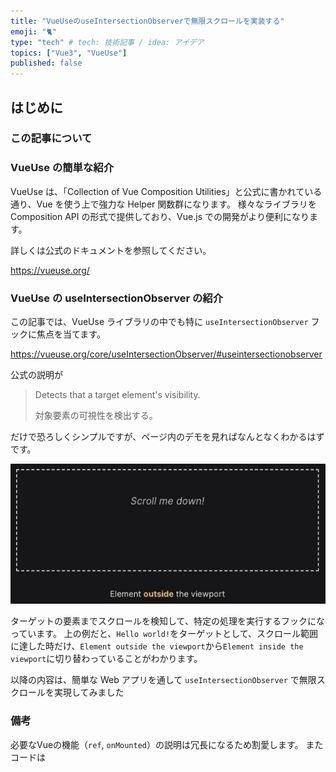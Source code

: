 ```yaml
---
title: "VueUseのuseIntersectionObserverで無限スクロールを実装する"
emoji: "🐈"
type: "tech" # tech: 技術記事 / idea: アイデア
topics: ["Vue3", "VueUse"]
published: false
---
```


## はじめに

### この記事について

### VueUse の簡単な紹介

VueUse は、「Collection of Vue Composition Utilities」と公式に書かれている通り、Vue を使う上で強力な Helper 関数群になります。
様々なライブラリを Composition API の形式で提供しており、Vue.js での開発がより便利になります。

詳しくは公式のドキュメントを参照してください。

https://vueuse.org/

### VueUse の useIntersectionObserver の紹介

この記事では、VueUse ライブラリの中でも特に `useIntersectionObserver` フックに焦点を当てます。

https://vueuse.org/core/useIntersectionObserver/#useintersectionobserver

公式の説明が

> Detects that a target element's visibility.
>
> 対象要素の可視性を検出する。

だけで恐ろしくシンプルですが、ページ内のデモを見ればなんとなくわかるはずです。

![useIntersectionObserverDemo](/images/useIntersectionObserverDemo.gif)

ターゲットの要素までスクロールを検知して、特定の処理を実行するフックになっています。
上の例だと、`Hello world!`をターゲットとして、スクロール範囲に達した時だけ、`Element outside the viewport`から`Element inside the viewport`に切り替わっていることがわかります。

以降の内容は、簡単な Web アプリを通して `useIntersectionObserver` で無限スクロールを実現してみました

### 備考

必要なVueの機能（`ref`, `onMounted`）の説明は冗長になるため割愛します。
またコードは<script setup>での記述になっています。これらは公式ドキュメントに詳細が載っています！

## 作ってみよう

### アプリ概要

スクロールすると無限に猫ちゃんが閲覧できるWebアプリです。
APIは学習用に提供されている[The Cat API - Public APIs](https://developers.thecatapi.com/)のAPIを使用しました。 [^1]

[^1]: APIの制限（リクエスト数の上限など）に引っかからないように節度を持ってご利用ください。

実際のアプリは以下のイメージです🐈

![useIntersectionObserver](/images/useIntersectionObserver.gif)

実際の動くコードはPlaygroundでお試しできます！
（VueUse 用の Playground 環境がかなり使いやすいです、感謝 👌）

- [VueUsePlayground 上でのデモ](https://play.vueuse.org/#N4IgDghgxg1hDmBTAziAXAbVAOwgW0XRADcBXRAWgBNE8BLEAGhGQHtSAnKQtEU7MDHhMQNZFA50wAFzqtsRAGrkABABFadFQAoAFhAA2AMxV1sKgGIdE2KLoCUp5CogqaxRAdZgz8FaVkDOmkATxcDLwB3ZxD2FWlWFUjJaUQVAFVsOg8OZEMVZTSAGToAIw4ISRQVI1YOAtUAJhUAMhUAZhFOAyJdaWkwZDQAemH+QXgAOihWPGGyShp6YaDS4bMaAA9JvAArVABfRhx8HhAAAQXSZERh5H1rKhE2Tm4icaERMQkpWXkiADKD0QVAaiHSN38gWCdBQky6HB6vD6AyGow+Uxmc0u5Gut3ulRB5wAjAAGSbEyak9bYLY7fYgI4nAhEHGIPHDGbWZ7sLhnDFfFA-GRyBS8ADCrAiiCgf3MrBMKBu2Fk+UKKkleDArGQMPkGWhshQCKRIBRgxGYwEQmms2GbI5XMQJPJlOpG0Q2z2h2OIFwLN452kEDoBkiGygyFQzBefKIAFFNqkOLgesxukRGQBdZhGUPGtCgACCYDAkwW6FAqS1BggqSIKhUAB4qNlTFQALwAHRAEFLPZUUFrUe7IBmKpD2EQ9TwmwoEACrB7AD4uxwu+ZG83W8QVMQKLUOKO6HgEGkzHu6LrSgZEABJU9IZADtAwRAhY+PxADocQEc9vBSgoAAWFc1w3LctybE8-DQZAuE-M8B0MaRRzvbA8yyVIVABCQpQMFQHyQkBB2HZBR0iA9SAiFRWFKXYZWkCgZhyMD103Rsm2GHdV3YyCWzbawjFHOibg4HJ41vAgVRXLiePAzc5OyZdnmFaQiBPbUOGkFRgCExh5AAWXYFUQQOGoOFmFQewWHsN00uodOAfwbnQ5MbllUUAHlSjEnIVHMoxLLwFQAHIHRuTk6kQUKAG4Nw3cdkB04grzKW8iKfFQOxUITtAwLN7ES+Rkto3zpwkqSbB0nK8uwaiDCK2wSp0rwIFbbA-FqxAjG0IxDBuex4uwYrsFKtqqGM6xMuqHK-xCWwdEcDtl10iCVAm3xy0MVQcukDhyGGxt9rCYB1sbJKdOsZBtTGtI5siEMdKMRBpDsbRQvNNFhj7OhJmkXQZTrX7bTmYhiXWL9kDuRBKjsUKhvO0wTG0a7bpuSZWBgRwzo4rdLsHOtnAep7cpQdHEEmfZ5G0RG8cbVLrwyqHtoMchJjAa5dG0KAiYwUks0mbo6cg8zPEhXHIIukqpUp6dLI4D6LBDW9QQSDbWHalQp0iUwoYRo6twOdbzN5t7dB0eW6hxpGktlyYrcV0L4w4BWkl0fMaleuxfD1s8hlCxgVEdkWApqMxDAMU6kc2zrWd2moBsQQ3jewA5ho3PE3OnDy5R8vzp20USKunSTaGqxh8uAK9s9yRjfAOQrsuXYBJa3Ohepr0y688zr7DbyCJqm+8odppHU8bA4jnW4AAeu3QpSoNA3VTpqNyMkzUiobRaebtbNyH6KZuQMe06axkp6AA)

### コード全体

後の章で詳しく説明しますが、コードの全体はこちらを参照してください。

```vue
<script setup lang="ts">
import { ref, onMounted } from 'vue'
import { useIntersectionObserver } from '@vueuse/core'

const visibleImages = ref<string[]>([])
const observerElement = ref(null)
const loading = ref(false)

useIntersectionObserver(
  observerElement,
  ([{ isIntersecting }]) => {
    {
      if (isIntersecting) {
        loadMoreImages()
      }
    }
  },
  { threshold: 1.0 }
)
  
const loadMoreImages = async () => {
  loading.value = true
  const response = await fetch('https://api.thecatapi.com/v1/images/search')
  const cats = await response.json()
  visibleImages.value.push(cats[0].url)
  loading.value = false
}

onMounted(() => {
  loadMoreImages()
})
</script>

<template>
  <div id="app" class="container mx-auto">
    <div v-for="image in visibleImages" :key="image" class="mb-4">
      <img :src="image" class="w-full object-cover" />
    </div>
    <div ref="observerElement" class="text-center py-4">
      <p v-if="loading">Loading...</p>
    </div>
  </div>
</template>

```

### コードの詳細

#### useIntersectionObserverの利用

##### vueuse のから useIntersectionObserver のインポート

公式の以下を参考に今回使いたい`useIntersectionObserver`をインポートします。

```ts
import { useIntersectionObserver } from '@vueuse/core';
```

https://vueuse.org/guide/#usage-example

##### useIntersectionObserver で利用する関数を定義

今回使用する関数は以下の3つです。

```ts
const visibleImages = ref<string[]>([]) //猫ちゃんの画像が保存される（スクロールすると追加される）
const observerElement = ref(null) // 画像読み込みのトリガーとなるオブザーバー
const isLoading = ref(false) // ロード中を表すフラグ
```

`observerElement`が抽象的で難しいと思いますが、「監視のポイント」みたいなものだと思ってください。これを要素の参照に紐づけることでスクロールによる関数実行を実現します。

##### useIntersectionObserverを利用する

useIntersectionObserverを実行します。以下でそれぞれの引数について説明します。

```ts
useIntersectionObserver(
  observerElement,             // ①監視対象の要素
  ([entry]) => {
    {
      if (entry.isIntersecting) {
        loadMoreImages()
      }
    }                          // ②監視対象の要素に変更があった時に呼び出される関数
  },
  { threshold: 0.5 }           // ③オプション（対象が表示されている割合）
)
```

###### ①監視対象の要素

ターゲットの対象の要素を指定します。今回はtemplate内での要素からテンプレート参照を行い監視対象を決めています。[^2]

###### ②監視対象の要素に変更があった時に呼び出される関数

引数は、監視対象としたが交差した際に発火されるオブジェクト`IntersectionObserverEntry`になります。
発火タイミングは以下のイメージが参考になりました。[^3]
`entry.isIntersecting`にて交差したかどうかを判断できるので`true`の場合は読み込み処理を行います。

[^3]: https://itosae.com/archives/467

https://itosae.com/wp-content/uploads/2021/07/const-rect-id.getBoundingClientRect.top-console.logrect-2.png

③オプション（対象が表示されている割合）

以下の３つの要素により、動作をカスタマイズできます。
今回の場合は、`threshold: 0.5`として、対象が半分表示された時に②の関数が呼び出されます。

> - `root`: 監視の基準となる要素を指定します。
> - `rootMargin`: `root`要素の周囲のマージンを設定します。
> - `threshold`: どの程度の割合で要素が表示されているときにコールバックを呼び出すかを指定する数値または数値の配列。この例では、`1.0`が設定されており、対象の要素が100%表示されたときにのみコールバックが呼び出されます。

#### その他の実装

##### The Cat APIの利用

猫ちゃん画像を取得する関数を作成を作成します。

```ts
const loadMoreImages = async () => {
  isLoading.value = true
  const response = await fetch('https://api.thecatapi.com/v1/images/search')
  const cats = await response.json()
  visibleImages.value.push(cats[0].url)
  isLoading.value = false
}
```

やっていることは単純で[The Cat API](https://developers.thecatapi.com/view-account/ylX4blBYT9FaoVd6OhvR?report=bOoHBz-8t)のデータを取得しています。
取得中は`isLoading`フラグを`true`にしてあげてロード中であることを画面に描画します。

##### template内部の実装

`v-for="image in visibleImages`にて、取得した画像を全て表示しています。
また、`ref="observerElement"`で要素を親側から参照できるように設定します。[^2]
その要素（今回でいうと`div`）を**useIntersectionObserverのターゲット**としています。

[^2]: https://ja.vuejs.org/guide/essentials/template-refs.html#template-refs

```vue
<template>
  <div id="app" class="container mx-auto">
    <div v-for="image in visibleImages" :key="image" class="mb-4">
      <img :src="image" class="w-full object-cover" />
    </div>
    <div ref="observerElement" class="text-center py-4">
      <p v-if="loading">Loading...</p>
    </div>
  </div>
</template>
```

### おわりに

以上で`useIntersectionObserver`の紹介は終わりです。
紹介したアプリの中毒性がなかなか強くて、5分間くらいスクロールがやめられなかったです🐈

### 参考記事

https://qiita.com/tryforth/items/dc122774241ed7e6f2fa
